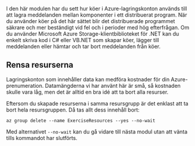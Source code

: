 I den här modulen har du sett hur köer i Azure-lagringskonton används till att lagra meddelanden mellan komponenter i ett distribuerat program. När du använder köer på det här sättet blir det distribuerade programmet säkrare och mer beständigt vid fel och i perioder med hög efterfrågan. Om du använder Microsoft Azure Storage-klientbiblioteket för .NET kan du enkelt skriva kod i C# eller VB.NET som skapar köer, lägger till meddelanden eller hämtar och tar bort meddelanden från köer.

## <a name="clean-up-the-resources"></a>Rensa resurserna

Lagringskonton som innehåller data kan medföra kostnader för din Azure-prenumeration. Datamängderna vi har använt här är små, så kostnaden skulle vara låg, men det är alltid en bra idé att ta bort alla resurser.

Eftersom du skapade resurserna i samma resursgrupp är det enklast att ta bort hela resursgruppen. Då tas allt dess innehåll bort:

```azurecli
az group delete --name ExerciseResources --yes --no-wait
```

Med alternativet `--no-wait` kan du gå vidare till nästa modul utan att vänta tills kommandot har slutförts.